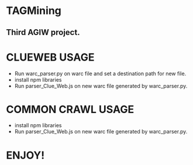 # TAGMining
## Third AGIW project.


# CLUEWEB USAGE
- Run warc_parser.py on warc file and set a destination path for new file.
- install npm libraries
- Run parser_Clue_Web.js on new warc file generated by warc_parser.py.

# COMMON CRAWL USAGE
- install npm libraries
- Run parser_Clue_Web.js on new warc file generated by warc_parser.py.


# ENJOY!